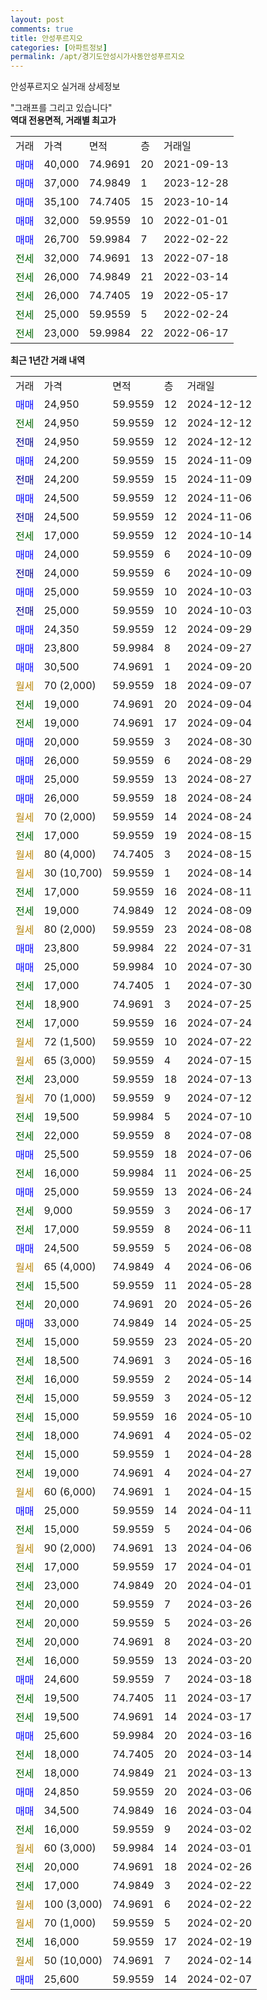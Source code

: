 ```yaml
---
layout: post
comments: true
title: 안성푸르지오
categories: [아파트정보]
permalink: /apt/경기도안성시가사동안성푸르지오
---
```


안성푸르지오 실거래 상세정보

<script type="text/javascript">
  google.charts.load('current', {'packages':['line', 'corechart']});
  google.charts.setOnLoadCallback(drawChart);

  function drawChart() {
    var data = new google.visualization.DataTable();
    data.addColumn('date', '거래일');
    data.addColumn('number', "매매");
    data.addColumn('number', "전세");
    data.addColumn('number', "전매");

    data.addRows([[new Date(Date.parse("2024-12-12")), 24950, null, null], [new Date(Date.parse("2024-12-12")), null, 24950, null], [new Date(Date.parse("2024-12-12")), null, null, 24950], [new Date(Date.parse("2024-11-09")), 24200, null, null], [new Date(Date.parse("2024-11-09")), null, null, 24200], [new Date(Date.parse("2024-11-06")), 24500, null, null], [new Date(Date.parse("2024-11-06")), null, null, 24500], [new Date(Date.parse("2024-10-14")), null, 17000, null], [new Date(Date.parse("2024-10-09")), 24000, null, null], [new Date(Date.parse("2024-10-09")), null, null, 24000], [new Date(Date.parse("2024-10-03")), 25000, null, null], [new Date(Date.parse("2024-10-03")), null, null, 25000], [new Date(Date.parse("2024-09-29")), 24350, null, null], [new Date(Date.parse("2024-09-27")), 23800, null, null], [new Date(Date.parse("2024-09-20")), 30500, null, null], [new Date(Date.parse("2024-09-07")), null, null, null], [new Date(Date.parse("2024-09-04")), null, 19000, null], [new Date(Date.parse("2024-09-04")), null, 19000, null], [new Date(Date.parse("2024-08-30")), 20000, null, null], [new Date(Date.parse("2024-08-29")), 26000, null, null], [new Date(Date.parse("2024-08-27")), 25000, null, null], [new Date(Date.parse("2024-08-24")), 26000, null, null], [new Date(Date.parse("2024-08-24")), null, null, null], [new Date(Date.parse("2024-08-15")), null, 17000, null], [new Date(Date.parse("2024-08-15")), null, null, null], [new Date(Date.parse("2024-08-14")), null, null, null], [new Date(Date.parse("2024-08-11")), null, 17000, null], [new Date(Date.parse("2024-08-09")), null, 19000, null], [new Date(Date.parse("2024-08-08")), null, null, null], [new Date(Date.parse("2024-07-31")), 23800, null, null], [new Date(Date.parse("2024-07-30")), 25000, null, null], [new Date(Date.parse("2024-07-30")), null, 17000, null], [new Date(Date.parse("2024-07-25")), null, 18900, null], [new Date(Date.parse("2024-07-24")), null, 17000, null], [new Date(Date.parse("2024-07-22")), null, null, null], [new Date(Date.parse("2024-07-15")), null, null, null], [new Date(Date.parse("2024-07-13")), null, 23000, null], [new Date(Date.parse("2024-07-12")), null, null, null], [new Date(Date.parse("2024-07-10")), null, 19500, null], [new Date(Date.parse("2024-07-08")), null, 22000, null], [new Date(Date.parse("2024-07-06")), 25500, null, null], [new Date(Date.parse("2024-06-25")), null, 16000, null], [new Date(Date.parse("2024-06-24")), 25000, null, null], [new Date(Date.parse("2024-06-17")), null, 9000, null], [new Date(Date.parse("2024-06-11")), null, 17000, null], [new Date(Date.parse("2024-06-08")), 24500, null, null], [new Date(Date.parse("2024-06-06")), null, null, null], [new Date(Date.parse("2024-05-28")), null, 15500, null], [new Date(Date.parse("2024-05-26")), null, 20000, null], [new Date(Date.parse("2024-05-25")), 33000, null, null], [new Date(Date.parse("2024-05-20")), null, 15000, null], [new Date(Date.parse("2024-05-16")), null, 18500, null], [new Date(Date.parse("2024-05-14")), null, 16000, null], [new Date(Date.parse("2024-05-12")), null, 15000, null], [new Date(Date.parse("2024-05-10")), null, 15000, null], [new Date(Date.parse("2024-05-02")), null, 18000, null], [new Date(Date.parse("2024-04-28")), null, 15000, null], [new Date(Date.parse("2024-04-27")), null, 19000, null], [new Date(Date.parse("2024-04-15")), null, null, null], [new Date(Date.parse("2024-04-11")), 25000, null, null], [new Date(Date.parse("2024-04-06")), null, 15000, null], [new Date(Date.parse("2024-04-06")), null, null, null], [new Date(Date.parse("2024-04-01")), null, 17000, null], [new Date(Date.parse("2024-04-01")), null, 23000, null], [new Date(Date.parse("2024-03-26")), null, 20000, null], [new Date(Date.parse("2024-03-26")), null, 20000, null], [new Date(Date.parse("2024-03-20")), null, 20000, null], [new Date(Date.parse("2024-03-20")), null, 16000, null], [new Date(Date.parse("2024-03-18")), 24600, null, null], [new Date(Date.parse("2024-03-17")), null, 19500, null], [new Date(Date.parse("2024-03-17")), null, 19500, null], [new Date(Date.parse("2024-03-16")), 25600, null, null], [new Date(Date.parse("2024-03-14")), null, 18000, null], [new Date(Date.parse("2024-03-13")), null, 18000, null], [new Date(Date.parse("2024-03-06")), 24850, null, null], [new Date(Date.parse("2024-03-04")), 34500, null, null], [new Date(Date.parse("2024-03-02")), null, 16000, null], [new Date(Date.parse("2024-03-01")), null, null, null], [new Date(Date.parse("2024-02-26")), null, 20000, null], [new Date(Date.parse("2024-02-22")), null, 17000, null], [new Date(Date.parse("2024-02-22")), null, null, null], [new Date(Date.parse("2024-02-20")), null, null, null], [new Date(Date.parse("2024-02-19")), null, 16000, null], [new Date(Date.parse("2024-02-14")), null, null, null], [new Date(Date.parse("2024-02-07")), 25600, null, null]]);

    var options = {
      hAxis: {
        format: 'yyyy/MM/dd'
      },    
      lineWidth: 0,
      pointsVisible: true,    
      title: '최근 1년간 유형별 실거래가 분포',
      legend: { position: 'bottom' }
    };

    var formatter = new google.visualization.NumberFormat({pattern:'###,###'} );
    formatter.format(data, 1);
    formatter.format(data, 2);
    
    setTimeout(function() {
        var chart = new google.visualization.LineChart(document.getElementById('columnchart_material'));
        chart.draw(data, (options));
        document.getElementById('loading').style.display = 'none';
    }, 200);
  }
</script>


<div id="loading" style="z-index:20; display: block; margin-left: 0px">"그래프를 그리고 있습니다"</div>
<div id="columnchart_material" style="width: 95%; margin-left: 0px; display: block"></div>
<!-- contents start -->
<b>역대 전용면적, 거래별 최고가</b>
<table class="sortable">
    <tr>
      <td>거래</td>
      <td>가격</td>
      <td>면적</td>
      <td>층</td>
      <td>거래일</td>
    </tr>
        <tr>
          <td><a style="color: blue">매매</a></td>
          <td>40,000</td>
          <td>74.9691</td>
          <td>20</td>
          <td>2021-09-13</td>
        </tr>            <tr>
          <td><a style="color: blue">매매</a></td>
          <td>37,000</td>
          <td>74.9849</td>
          <td>1</td>
          <td>2023-12-28</td>
        </tr>            <tr>
          <td><a style="color: blue">매매</a></td>
          <td>35,100</td>
          <td>74.7405</td>
          <td>15</td>
          <td>2023-10-14</td>
        </tr>            <tr>
          <td><a style="color: blue">매매</a></td>
          <td>32,000</td>
          <td>59.9559</td>
          <td>10</td>
          <td>2022-01-01</td>
        </tr>            <tr>
          <td><a style="color: blue">매매</a></td>
          <td>26,700</td>
          <td>59.9984</td>
          <td>7</td>
          <td>2022-02-22</td>
        </tr>        
        <tr>
              <td><a style="color: darkgreen">전세</a></td>
              <td>32,000</td>
              <td>74.9691</td>
              <td>13</td>
              <td>2022-07-18</td>
            </tr>            <tr>
              <td><a style="color: darkgreen">전세</a></td>
              <td>26,000</td>
              <td>74.9849</td>
              <td>21</td>
              <td>2022-03-14</td>
            </tr>            <tr>
              <td><a style="color: darkgreen">전세</a></td>
              <td>26,000</td>
              <td>74.7405</td>
              <td>19</td>
              <td>2022-05-17</td>
            </tr>            <tr>
              <td><a style="color: darkgreen">전세</a></td>
              <td>25,000</td>
              <td>59.9559</td>
              <td>5</td>
              <td>2022-02-24</td>
            </tr>            <tr>
              <td><a style="color: darkgreen">전세</a></td>
              <td>23,000</td>
              <td>59.9984</td>
              <td>22</td>
              <td>2022-06-17</td>
            </tr>        
    
</table>

<b>최근 1년간 거래 내역</b>

<table class="sortable">
    <tr>
      <td>거래</td>
      <td>가격</td>
      <td>면적</td>
      <td>층</td>
      <td>거래일</td>
    </tr>
    <tr>
      <td><a style="color: blue">매매</a></td>
      <td>24,950</td>
      <td>59.9559</td>
      <td>12</td>
      <td>2024-12-12</td>
    </tr>          <tr>
      <td><a style="color: darkgreen">전세</a></td>
      <td>24,950</td>
      <td>59.9559</td>
      <td>12</td>
      <td>2024-12-12</td>
    </tr>          <tr>
      <td><a style="color: darkblue">전매</a></td>
      <td>24,950</td>
      <td>59.9559</td>
      <td>12</td>
      <td>2024-12-12</td>
    </tr>          <tr>
      <td><a style="color: blue">매매</a></td>
      <td>24,200</td>
      <td>59.9559</td>
      <td>15</td>
      <td>2024-11-09</td>
    </tr>          <tr>
      <td><a style="color: darkblue">전매</a></td>
      <td>24,200</td>
      <td>59.9559</td>
      <td>15</td>
      <td>2024-11-09</td>
    </tr>          <tr>
      <td><a style="color: blue">매매</a></td>
      <td>24,500</td>
      <td>59.9559</td>
      <td>12</td>
      <td>2024-11-06</td>
    </tr>          <tr>
      <td><a style="color: darkblue">전매</a></td>
      <td>24,500</td>
      <td>59.9559</td>
      <td>12</td>
      <td>2024-11-06</td>
    </tr>          <tr>
      <td><a style="color: darkgreen">전세</a></td>
      <td>17,000</td>
      <td>59.9559</td>
      <td>12</td>
      <td>2024-10-14</td>
    </tr>          <tr>
      <td><a style="color: blue">매매</a></td>
      <td>24,000</td>
      <td>59.9559</td>
      <td>6</td>
      <td>2024-10-09</td>
    </tr>          <tr>
      <td><a style="color: darkblue">전매</a></td>
      <td>24,000</td>
      <td>59.9559</td>
      <td>6</td>
      <td>2024-10-09</td>
    </tr>          <tr>
      <td><a style="color: blue">매매</a></td>
      <td>25,000</td>
      <td>59.9559</td>
      <td>10</td>
      <td>2024-10-03</td>
    </tr>          <tr>
      <td><a style="color: darkblue">전매</a></td>
      <td>25,000</td>
      <td>59.9559</td>
      <td>10</td>
      <td>2024-10-03</td>
    </tr>          <tr>
      <td><a style="color: blue">매매</a></td>
      <td>24,350</td>
      <td>59.9559</td>
      <td>12</td>
      <td>2024-09-29</td>
    </tr>          <tr>
      <td><a style="color: blue">매매</a></td>
      <td>23,800</td>
      <td>59.9984</td>
      <td>8</td>
      <td>2024-09-27</td>
    </tr>          <tr>
      <td><a style="color: blue">매매</a></td>
      <td>30,500</td>
      <td>74.9691</td>
      <td>1</td>
      <td>2024-09-20</td>
    </tr>          <tr>
      <td><a style="color: darkgoldenrod">월세</a></td>
      <td>70 (2,000)</td>
      <td>59.9559</td>
      <td>18</td>
      <td>2024-09-07</td>
    </tr>          <tr>
      <td><a style="color: darkgreen">전세</a></td>
      <td>19,000</td>
      <td>74.9691</td>
      <td>20</td>
      <td>2024-09-04</td>
    </tr>          <tr>
      <td><a style="color: darkgreen">전세</a></td>
      <td>19,000</td>
      <td>74.9691</td>
      <td>17</td>
      <td>2024-09-04</td>
    </tr>          <tr>
      <td><a style="color: blue">매매</a></td>
      <td>20,000</td>
      <td>59.9559</td>
      <td>3</td>
      <td>2024-08-30</td>
    </tr>          <tr>
      <td><a style="color: blue">매매</a></td>
      <td>26,000</td>
      <td>59.9559</td>
      <td>6</td>
      <td>2024-08-29</td>
    </tr>          <tr>
      <td><a style="color: blue">매매</a></td>
      <td>25,000</td>
      <td>59.9559</td>
      <td>13</td>
      <td>2024-08-27</td>
    </tr>          <tr>
      <td><a style="color: blue">매매</a></td>
      <td>26,000</td>
      <td>59.9559</td>
      <td>18</td>
      <td>2024-08-24</td>
    </tr>          <tr>
      <td><a style="color: darkgoldenrod">월세</a></td>
      <td>70 (2,000)</td>
      <td>59.9559</td>
      <td>14</td>
      <td>2024-08-24</td>
    </tr>          <tr>
      <td><a style="color: darkgreen">전세</a></td>
      <td>17,000</td>
      <td>59.9559</td>
      <td>19</td>
      <td>2024-08-15</td>
    </tr>          <tr>
      <td><a style="color: darkgoldenrod">월세</a></td>
      <td>80 (4,000)</td>
      <td>74.7405</td>
      <td>3</td>
      <td>2024-08-15</td>
    </tr>          <tr>
      <td><a style="color: darkgoldenrod">월세</a></td>
      <td>30 (10,700)</td>
      <td>59.9559</td>
      <td>1</td>
      <td>2024-08-14</td>
    </tr>          <tr>
      <td><a style="color: darkgreen">전세</a></td>
      <td>17,000</td>
      <td>59.9559</td>
      <td>16</td>
      <td>2024-08-11</td>
    </tr>          <tr>
      <td><a style="color: darkgreen">전세</a></td>
      <td>19,000</td>
      <td>74.9849</td>
      <td>12</td>
      <td>2024-08-09</td>
    </tr>          <tr>
      <td><a style="color: darkgoldenrod">월세</a></td>
      <td>80 (2,000)</td>
      <td>59.9559</td>
      <td>23</td>
      <td>2024-08-08</td>
    </tr>          <tr>
      <td><a style="color: blue">매매</a></td>
      <td>23,800</td>
      <td>59.9984</td>
      <td>22</td>
      <td>2024-07-31</td>
    </tr>          <tr>
      <td><a style="color: blue">매매</a></td>
      <td>25,000</td>
      <td>59.9984</td>
      <td>10</td>
      <td>2024-07-30</td>
    </tr>          <tr>
      <td><a style="color: darkgreen">전세</a></td>
      <td>17,000</td>
      <td>74.7405</td>
      <td>1</td>
      <td>2024-07-30</td>
    </tr>          <tr>
      <td><a style="color: darkgreen">전세</a></td>
      <td>18,900</td>
      <td>74.9691</td>
      <td>3</td>
      <td>2024-07-25</td>
    </tr>          <tr>
      <td><a style="color: darkgreen">전세</a></td>
      <td>17,000</td>
      <td>59.9559</td>
      <td>16</td>
      <td>2024-07-24</td>
    </tr>          <tr>
      <td><a style="color: darkgoldenrod">월세</a></td>
      <td>72 (1,500)</td>
      <td>59.9559</td>
      <td>10</td>
      <td>2024-07-22</td>
    </tr>          <tr>
      <td><a style="color: darkgoldenrod">월세</a></td>
      <td>65 (3,000)</td>
      <td>59.9559</td>
      <td>4</td>
      <td>2024-07-15</td>
    </tr>          <tr>
      <td><a style="color: darkgreen">전세</a></td>
      <td>23,000</td>
      <td>59.9559</td>
      <td>18</td>
      <td>2024-07-13</td>
    </tr>          <tr>
      <td><a style="color: darkgoldenrod">월세</a></td>
      <td>70 (1,000)</td>
      <td>59.9559</td>
      <td>9</td>
      <td>2024-07-12</td>
    </tr>          <tr>
      <td><a style="color: darkgreen">전세</a></td>
      <td>19,500</td>
      <td>59.9984</td>
      <td>5</td>
      <td>2024-07-10</td>
    </tr>          <tr>
      <td><a style="color: darkgreen">전세</a></td>
      <td>22,000</td>
      <td>59.9559</td>
      <td>8</td>
      <td>2024-07-08</td>
    </tr>          <tr>
      <td><a style="color: blue">매매</a></td>
      <td>25,500</td>
      <td>59.9559</td>
      <td>18</td>
      <td>2024-07-06</td>
    </tr>          <tr>
      <td><a style="color: darkgreen">전세</a></td>
      <td>16,000</td>
      <td>59.9984</td>
      <td>11</td>
      <td>2024-06-25</td>
    </tr>          <tr>
      <td><a style="color: blue">매매</a></td>
      <td>25,000</td>
      <td>59.9559</td>
      <td>13</td>
      <td>2024-06-24</td>
    </tr>          <tr>
      <td><a style="color: darkgreen">전세</a></td>
      <td>9,000</td>
      <td>59.9559</td>
      <td>3</td>
      <td>2024-06-17</td>
    </tr>          <tr>
      <td><a style="color: darkgreen">전세</a></td>
      <td>17,000</td>
      <td>59.9559</td>
      <td>8</td>
      <td>2024-06-11</td>
    </tr>          <tr>
      <td><a style="color: blue">매매</a></td>
      <td>24,500</td>
      <td>59.9559</td>
      <td>5</td>
      <td>2024-06-08</td>
    </tr>          <tr>
      <td><a style="color: darkgoldenrod">월세</a></td>
      <td>65 (4,000)</td>
      <td>74.9849</td>
      <td>4</td>
      <td>2024-06-06</td>
    </tr>          <tr>
      <td><a style="color: darkgreen">전세</a></td>
      <td>15,500</td>
      <td>59.9559</td>
      <td>11</td>
      <td>2024-05-28</td>
    </tr>          <tr>
      <td><a style="color: darkgreen">전세</a></td>
      <td>20,000</td>
      <td>74.9691</td>
      <td>20</td>
      <td>2024-05-26</td>
    </tr>          <tr>
      <td><a style="color: blue">매매</a></td>
      <td>33,000</td>
      <td>74.9849</td>
      <td>14</td>
      <td>2024-05-25</td>
    </tr>          <tr>
      <td><a style="color: darkgreen">전세</a></td>
      <td>15,000</td>
      <td>59.9559</td>
      <td>23</td>
      <td>2024-05-20</td>
    </tr>          <tr>
      <td><a style="color: darkgreen">전세</a></td>
      <td>18,500</td>
      <td>74.9691</td>
      <td>3</td>
      <td>2024-05-16</td>
    </tr>          <tr>
      <td><a style="color: darkgreen">전세</a></td>
      <td>16,000</td>
      <td>59.9559</td>
      <td>2</td>
      <td>2024-05-14</td>
    </tr>          <tr>
      <td><a style="color: darkgreen">전세</a></td>
      <td>15,000</td>
      <td>59.9559</td>
      <td>3</td>
      <td>2024-05-12</td>
    </tr>          <tr>
      <td><a style="color: darkgreen">전세</a></td>
      <td>15,000</td>
      <td>59.9559</td>
      <td>16</td>
      <td>2024-05-10</td>
    </tr>          <tr>
      <td><a style="color: darkgreen">전세</a></td>
      <td>18,000</td>
      <td>74.9691</td>
      <td>4</td>
      <td>2024-05-02</td>
    </tr>          <tr>
      <td><a style="color: darkgreen">전세</a></td>
      <td>15,000</td>
      <td>59.9559</td>
      <td>1</td>
      <td>2024-04-28</td>
    </tr>          <tr>
      <td><a style="color: darkgreen">전세</a></td>
      <td>19,000</td>
      <td>74.9691</td>
      <td>4</td>
      <td>2024-04-27</td>
    </tr>          <tr>
      <td><a style="color: darkgoldenrod">월세</a></td>
      <td>60 (6,000)</td>
      <td>74.9691</td>
      <td>1</td>
      <td>2024-04-15</td>
    </tr>          <tr>
      <td><a style="color: blue">매매</a></td>
      <td>25,000</td>
      <td>59.9559</td>
      <td>14</td>
      <td>2024-04-11</td>
    </tr>          <tr>
      <td><a style="color: darkgreen">전세</a></td>
      <td>15,000</td>
      <td>59.9559</td>
      <td>5</td>
      <td>2024-04-06</td>
    </tr>          <tr>
      <td><a style="color: darkgoldenrod">월세</a></td>
      <td>90 (2,000)</td>
      <td>74.9691</td>
      <td>13</td>
      <td>2024-04-06</td>
    </tr>          <tr>
      <td><a style="color: darkgreen">전세</a></td>
      <td>17,000</td>
      <td>59.9559</td>
      <td>17</td>
      <td>2024-04-01</td>
    </tr>          <tr>
      <td><a style="color: darkgreen">전세</a></td>
      <td>23,000</td>
      <td>74.9849</td>
      <td>20</td>
      <td>2024-04-01</td>
    </tr>          <tr>
      <td><a style="color: darkgreen">전세</a></td>
      <td>20,000</td>
      <td>59.9559</td>
      <td>7</td>
      <td>2024-03-26</td>
    </tr>          <tr>
      <td><a style="color: darkgreen">전세</a></td>
      <td>20,000</td>
      <td>59.9559</td>
      <td>5</td>
      <td>2024-03-26</td>
    </tr>          <tr>
      <td><a style="color: darkgreen">전세</a></td>
      <td>20,000</td>
      <td>74.9691</td>
      <td>8</td>
      <td>2024-03-20</td>
    </tr>          <tr>
      <td><a style="color: darkgreen">전세</a></td>
      <td>16,000</td>
      <td>59.9559</td>
      <td>13</td>
      <td>2024-03-20</td>
    </tr>          <tr>
      <td><a style="color: blue">매매</a></td>
      <td>24,600</td>
      <td>59.9559</td>
      <td>7</td>
      <td>2024-03-18</td>
    </tr>          <tr>
      <td><a style="color: darkgreen">전세</a></td>
      <td>19,500</td>
      <td>74.7405</td>
      <td>11</td>
      <td>2024-03-17</td>
    </tr>          <tr>
      <td><a style="color: darkgreen">전세</a></td>
      <td>19,500</td>
      <td>74.9691</td>
      <td>14</td>
      <td>2024-03-17</td>
    </tr>          <tr>
      <td><a style="color: blue">매매</a></td>
      <td>25,600</td>
      <td>59.9984</td>
      <td>20</td>
      <td>2024-03-16</td>
    </tr>          <tr>
      <td><a style="color: darkgreen">전세</a></td>
      <td>18,000</td>
      <td>74.7405</td>
      <td>20</td>
      <td>2024-03-14</td>
    </tr>          <tr>
      <td><a style="color: darkgreen">전세</a></td>
      <td>18,000</td>
      <td>74.9849</td>
      <td>21</td>
      <td>2024-03-13</td>
    </tr>          <tr>
      <td><a style="color: blue">매매</a></td>
      <td>24,850</td>
      <td>59.9559</td>
      <td>20</td>
      <td>2024-03-06</td>
    </tr>          <tr>
      <td><a style="color: blue">매매</a></td>
      <td>34,500</td>
      <td>74.9849</td>
      <td>16</td>
      <td>2024-03-04</td>
    </tr>          <tr>
      <td><a style="color: darkgreen">전세</a></td>
      <td>16,000</td>
      <td>59.9559</td>
      <td>9</td>
      <td>2024-03-02</td>
    </tr>          <tr>
      <td><a style="color: darkgoldenrod">월세</a></td>
      <td>60 (3,000)</td>
      <td>59.9984</td>
      <td>14</td>
      <td>2024-03-01</td>
    </tr>          <tr>
      <td><a style="color: darkgreen">전세</a></td>
      <td>20,000</td>
      <td>74.9691</td>
      <td>18</td>
      <td>2024-02-26</td>
    </tr>          <tr>
      <td><a style="color: darkgreen">전세</a></td>
      <td>17,000</td>
      <td>74.9849</td>
      <td>3</td>
      <td>2024-02-22</td>
    </tr>          <tr>
      <td><a style="color: darkgoldenrod">월세</a></td>
      <td>100 (3,000)</td>
      <td>74.9691</td>
      <td>6</td>
      <td>2024-02-22</td>
    </tr>          <tr>
      <td><a style="color: darkgoldenrod">월세</a></td>
      <td>70 (1,000)</td>
      <td>59.9559</td>
      <td>5</td>
      <td>2024-02-20</td>
    </tr>          <tr>
      <td><a style="color: darkgreen">전세</a></td>
      <td>16,000</td>
      <td>59.9559</td>
      <td>17</td>
      <td>2024-02-19</td>
    </tr>          <tr>
      <td><a style="color: darkgoldenrod">월세</a></td>
      <td>50 (10,000)</td>
      <td>74.9691</td>
      <td>7</td>
      <td>2024-02-14</td>
    </tr>          <tr>
      <td><a style="color: blue">매매</a></td>
      <td>25,600</td>
      <td>59.9559</td>
      <td>14</td>
      <td>2024-02-07</td>
    </tr>      </table>
<!-- contents end -->    

